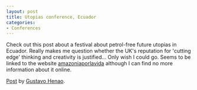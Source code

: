 ```yaml
---
layout: post
title: Utopias conference, Ecuador
categories:
- Conferences
---
```

Check out this post about a festival about petrol-free future utopias in 
Ecuador. Really makes me question whether the UK's reputation for 'cutting edge' 
thinking and creativity is justified... Only wish I could go. Seems to 
be linked to the website [amazoniaporlavida](http://www.amazoniaporlavida.org/es/Feria-de-las-utopias-concretas/) 
although I can find no more information about it online. 

<div id="fb-root"></div> <script>(function(d, s, id) { var js, fjs = d.getElementsByTagName(s)[0]; if (d.getElementById(id)) return; js = d.createElement(s); js.id = id; js.src = "//connect.facebook.net/en_US/all.js#xfbml=1"; fjs.parentNode.insertBefore(js, fjs); }(document, 'script', 'facebook-jssdk'));</script>
<div class="fb-post" data-href="https://www.facebook.com/photo.php?fbid=10151799298403424&amp;set=a.10151799281438424.1073741826.698708423&amp;type=1" data-width="550"><div class="fb-xfbml-parse-ignore"><a href="https://www.facebook.com/photo.php?fbid=10151799298403424&amp;set=a.10151799281438424.1073741826.698708423&amp;type=1">Post</a> by <a href="https://www.facebook.com/gustavoahenao">Gustavo Henao</a>.</div></div>




